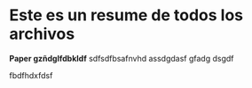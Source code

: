 # Este es un resume de todos los archivos

**Paper gzñdglfdbkldf**
sdfsdfbsafnvhd
assdgdasf
gfadg
dsgdf


fbdfhdxfdsf 
